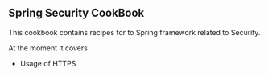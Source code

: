 ## Spring Security CookBook

This cookbook contains recipes for to Spring framework related to Security.

At the moment it covers
- Usage of HTTPS
